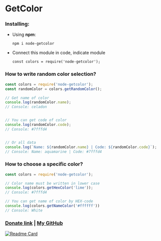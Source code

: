 # GetColor

### Installing:
* Using **npm**:

    `npm i node-getcolor`
* Connect this module in code, indicate module

    `const colors = require('node-getcolor');`
### How to write random color selection?
```javascript
const colors = require('node-getcolor');
const randomColor = colors.getRandomColor();

// Get name of color
console.log(randomColor.name);
// Console: celadon


// You can get code of color
console.log(randomColor.code);
// Console: #7fffd4


// Or all data
console.log(`Name: ${randomColor.name} | Code: ${randomColor.code}`);
// Console: Name: aquamarine | Code: #7fffd4
```

### How to choose a specific color?
```javascript
const colors = require('node-getcolor');

// Color name must be written in lower case
console.log(colors.getHexColor('lime'));
// Console: #7fffd4

// You can get name of color by HEX-code
console.log(colors.getNameColor('#ffffff'))
// Console: White
```


### [Donate link](https://yoomoney.ru/transfer/quickpay?requestId=353336363035363832365f62313031313938616234313235363132636364346436393865336436376637623663383937656131) | [My GitHub](https://github.com/byBenPuls)


[![Readme Card](https://github-readme-stats.vercel.app/api/pin/?username=byBenPuls&repo=node-getcolor)](https://github.com/byBenPuls/node-getcolor)
